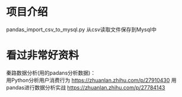 # 项目介绍  
pandas_import_csv_to_mysql.py   从csv读取文件保存到Mysql中  


# 看过非常好资料

秦路数据分析(用的padans分析数据)：  
用Python分析用户消费行为  https://zhuanlan.zhihu.com/p/27910430
用pandas进行数据分析实战  https://zhuanlan.zhihu.com/p/27784143
